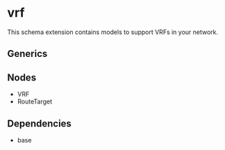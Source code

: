 # vrf

This schema extension contains models to support VRFs in your network.

## Generics

## Nodes

- VRF
- RouteTarget

## Dependencies

- base
